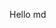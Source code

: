 <!DOCTYPE html>
<html lang="en">
<head>
    <meta charset="UTF-8">
    <meta name="viewport" content="width=device-width, initial-scale=1.0">
    <title>Alvin Zheng</title>
</head>
<body>
    <p>Hello md</p>
</body>
</html>